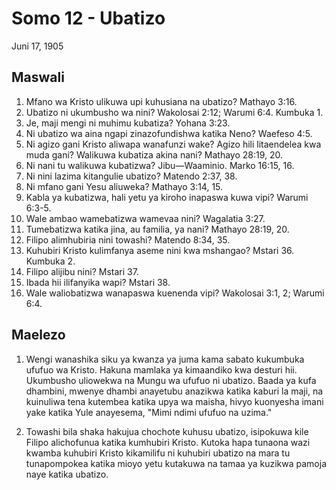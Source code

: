 # Somo 12 - Ubatizo

Juni 17, 1905

## Maswali

1. Mfano wa Kristo ulikuwa upi kuhusiana na ubatizo? Mathayo 3:16.
2. Ubatizo ni ukumbusho wa nini? Wakolosai 2:12; Warumi 6:4. Kumbuka 1.
3. Je, maji mengi ni muhimu kubatiza? Yohana 3:23.
4. Ni ubatizo wa aina ngapi zinazofundishwa katika Neno? Waefeso 4:5.
5. Ni agizo gani Kristo aliwapa wanafunzi wake? Agizo hili litaendelea kwa muda gani? Walikuwa kubatiza akina nani? Mathayo 28:19, 20.
6. Ni nani tu walikuwa kubatizwa? Jibu—Waaminio. Marko 16:15, 16.
7. Ni nini lazima kitangulie ubatizo? Matendo 2:37, 38.
8. Ni mfano gani Yesu aliuweka? Mathayo 3:14, 15.
9. Kabla ya kubatizwa, hali yetu ya kiroho inapaswa kuwa vipi? Warumi 6:3-5.
10. Wale ambao wamebatizwa wamevaa nini? Wagalatia 3:27.
11. Tumebatizwa katika jina, au familia, ya nani? Mathayo 28:19, 20.
12. Filipo alimhubiria nini towashi? Matendo 8:34, 35.
13. Kuhubiri Kristo kulimfanya aseme nini kwa mshangao? Mstari 36. Kumbuka 2.
14. Filipo alijibu nini? Mstari 37.
15. Ibada hii ilifanyika wapi? Mstari 38.
16. Wale waliobatizwa wanapaswa kuenenda vipi? Wakolosai 3:1, 2; Warumi 6:4.

## Maelezo

1. Wengi wanashika siku ya kwanza ya juma kama sabato kukumbuka ufufuo wa Kristo. Hakuna mamlaka ya kimaandiko kwa desturi hii. Ukumbusho uliowekwa na Mungu wa ufufuo ni ubatizo. Baada ya kufa dhambini, mwenye dhambi anayetubu anazikwa katika kaburi la maji, na kuinuliwa tena kutembea katika upya wa maisha, hivyo kuonyesha imani yake katika Yule anayesema, "Mimi ndimi ufufuo na uzima."

2. Towashi bila shaka hakujua chochote kuhusu ubatizo, isipokuwa kile Filipo alichofunua katika kumhubiri Kristo. Kutoka hapa tunaona wazi kwamba kuhubiri Kristo kikamilifu ni kuhubiri ubatizo na mara tu tunapompokea katika mioyo yetu kutakuwa na tamaa ya kuzikwa pamoja naye katika ubatizo.
